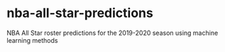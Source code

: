 # nba-all-star-predictions
NBA All Star roster predictions for the 2019-2020 season using machine learning methods
